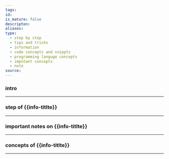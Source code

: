 ```yaml
---
tags: 
id: 
is_mature: false
descripton: 
aliases: 
type:
  - step by step
  - tips and tricks
  - information
  - code concepts and snippts
  - programming languge concepts
  - impotant concepts
  - note
source:
---
```

### intro

---
### step of {{info-titlte}}

---
### important notes on {{info-titlte}}

---
### concepts of {{info-titlte}}

---
